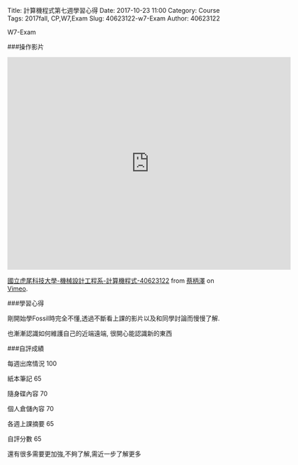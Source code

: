 Title: 計算機程式第七週學習心得
Date: 2017-10-23 11:00
Category: Course
Tags: 2017fall, CP,W7,Exam
Slug: 40623122-w7-Exam 
Author: 40623122

W7-Exam 

<!-- PELICAN_END_SUMMARY -->



###操作影片

<iframe src="https://player.vimeo.com/video/241501942" width="640" height="480" frameborder="0" webkitallowfullscreen mozallowfullscreen allowfullscreen></iframe>
<p><a href="https://vimeo.com/241501942">國立虎尾科技大學-機械設計工程系-計算機程式-40623122</a> from <a href="https://vimeo.com/user73609600">蔡柄澤</a> on <a href="https://vimeo.com">Vimeo</a>.</p>




###學習心得

剛開始學Fossil時完全不懂,透過不斷看上課的影片以及和同學討論而慢慢了解. 

也漸漸認識如何維護自己的近端遠端, 很開心能認識新的東西




###自評成績


每週出席情況 100

紙本筆記 65

隨身碟內容 70

個人倉儲內容 70

各週上課摘要 65

自評分數 65

還有很多需要更加強,不夠了解,需近一步了解更多



